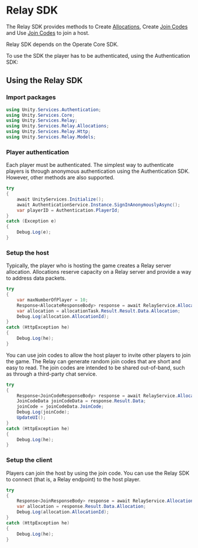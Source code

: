 # Relay SDK

The Relay SDK provides methods to Create [Allocations][glossary], Create [Join Codes][glossary] and Use [Join Codes][glossary] to join a host.

Relay SDK depends on the Operate Core SDK. 

To use the SDK the player has to be authenticated, using the Authentication SDK:

## Using the Relay SDK

### Import packages

```csharp
using Unity.Services.Authentication;
using Unity.Services.Core;
using Unity.Services.Relay;
using Unity.Services.Relay.Allocations;
using Unity.Services.Relay.Http;
using Unity.Services.Relay.Models;
```

### Player authentication

Each player must be authenticated. The simplest way to authenticate players is through anonymous authentication using the Authentication SDK. However, other methods are also supported.

```csharp
try
{
    await UnityServices.Initialize();
    await AuthenticationService.Instance.SignInAnonymouslyAsync();
    var playerID = Authentication.PlayerId;
}
catch (Exception e)
{
    Debug.Log(e);
}
```

### Setup the host

Typically, the player who is hosting the game creates a Relay server allocation. Allocations reserve capacity on a Relay server and provide a way to address data packets.

```csharp
try
{
    var maxNumberOfPlayer = 10;
    Response<AllocateResponseBody> response = await RelayService.AllocationsApiClient.CreateAllocationAsync(new CreateAllocationRequest(new AllocationRequest(maxNumberOfPlayer)));
    var allocation = allocationTask.Result.Result.Data.Allocation;
    Debug.Log(allocation.AllocationId);
}
catch (HttpException he)
{
    Debug.Log(he);
}
```

You can use join codes to allow the host player to invite other players to join the game. The Relay can generate random join codes that are short and easy to read. The join codes are intended to be shared out-of-band, such as through a third-party chat service.

```csharp
try
{
    Response<JoinCodeResponseBody> response = await RelayService.AllocationsApiClient.CreateJoincodeAsync(new CreateJoincodeRequest(new JoinCodeRequest(hostAllocationId)));
    JoinCodeData joinCodeData = response.Result.Data;
    joinCode = joinCodeData.JoinCode;
    Debug.Log(joinCode);
    UpdateUI();
}
catch (HttpException he)
{
    Debug.Log(he);
}
```

### Setup the client

Players can join the host by using the join code. You can use the Relay SDK to connect (that is, a Relay endpoint) to the host player.

```csharp
try
{
    Response<JoinResponseBody> response = await RelayService.AllocationsApiClient.JoinRelayAsync(new JoinRelayRequest(new JoinRequest(joinCode)));
    var allocation = response.Result.Data.Allocation;
    Debug.Log(allocation.AllocationId);
}
catch (HttpException he)
{
    Debug.Log(he);
}
```

[glossary]: http://documentation.cloud.unity3d.com/en/articles/5371884-relay-glossary